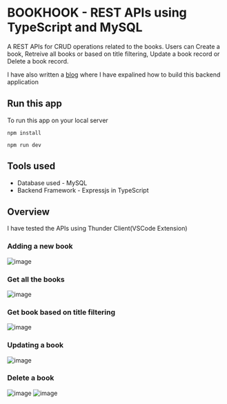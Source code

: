 # BOOKHOOK - REST APIs using TypeScript and MySQL
A REST APIs for CRUD operations related to the books.
Users can Create a book, Retreive all books or based on title filtering, Update a book record or Delete a book record.

I have also written a [blog](https://siddarthba72.hashnode.dev/creating-apis-using-typescript-and-mysql) where I have expalined how to build this backend application

## Run this app
To run this app on your local server
```
npm install

npm run dev
```

## Tools used
- Database used - MySQL
- Backend Framework - Expressjs in TypeScript

## Overview
I have tested the APIs using Thunder Client(VSCode Extension)

### Adding a new book
![image](https://github.com/siddarth-ba-72/BookHook/assets/84430963/97cf2c3d-4555-4587-a509-770b3eca1330)

### Get all the books
![image](https://github.com/siddarth-ba-72/BookHook/assets/84430963/00871ec7-93c0-403e-b3c1-493a658f0001)

### Get book based on title filtering
![image](https://github.com/siddarth-ba-72/BookHook/assets/84430963/b22ef4b8-c2e8-4270-9bdc-36364edfceba)

### Updating a book
![image](https://github.com/siddarth-ba-72/BookHook/assets/84430963/c2a1edf2-5770-490e-aac4-2ca33fdc4518)

### Delete a book
![image](https://github.com/siddarth-ba-72/BookHook/assets/84430963/0c30fbc8-7c2d-41f6-bcc8-07aada3dc731)
![image](https://github.com/siddarth-ba-72/BookHook/assets/84430963/0cef748f-67e1-4294-9c01-02d9a62a9811)

